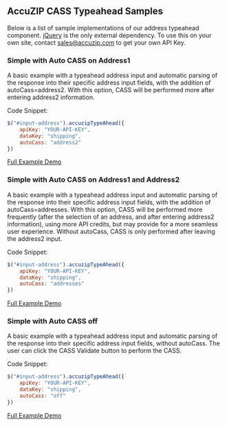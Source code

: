 ## AccuZIP CASS Typeahead Samples

Below is a list of sample implementations of our address typeahead component.  [jQuery](http://jquery.com) is the only external dependency.  To use this on your own site, contact sales@accuzip.com to get your own API Key.

### Simple with Auto CASS on Address1

A basic example with a typeahead address input and automatic parsing of the response into their specific address input fields, with the addition of autoCass=address2.  With this option, CASS will be performed more after entering address2 information.

Code Snippet:
```javascript
$("#input-address").accuzipTypeAhead({
	apiKey: "YOUR-API-KEY",
	dataKey: "shipping",
	autoCass: "address2"
})
```

[Full Example Demo](simple.html)


### Simple with Auto CASS on Address1 and Address2

A basic example with a typeahead address input and automatic parsing of the response into their specific address input fields, with the addition of autoCass=addresses.  With this option, CASS will be performed more frequently (after the selection of an address, and after entering address2 information), using more API credits, but may provide for a more seamless user experience.  Without autoCass, CASS is only performed after leaving the address2 input.

Code Snippet:
```javascript
$("#input-address").accuzipTypeAhead({
	apiKey: "YOUR-API-KEY",
	dataKey: "shipping",
	autoCass: "addresses"
})
```

[Full Example Demo](simple-autocass.html)


### Simple with Auto CASS off

A basic example with a typeahead address input and automatic parsing of the response into their specific address input fields, without autoCass. The user can click the CASS Validate button to perform the CASS.

Code Snippet:
```javascript
$("#input-address").accuzipTypeAhead({
	apiKey: "YOUR-API-KEY",
	dataKey: "shipping",
	autoCass: "off"
})
```

[Full Example Demo](simple-button.html)

